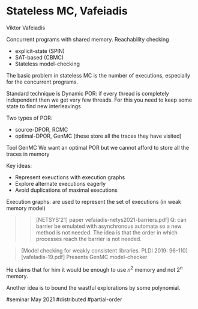 # Stateless MC, Vafeiadis

Viktor Vafeiadis

Concurrent programs with shared memory.
Reachability checking

- explicit-state (SPIN)
- SAT-based (CBMC)
- Stateless model-checking

The basic problem in stateless MC is the number of executions, especially for the
concurrent programs.

Standard technique is Dynamic POR: if every thread is completely independent
then we get very few threads.
For this you need to keep some state to find new interleavings

Two types of POR:

- source-DPOR, RCMC
- optimal-DPOR, GenMC (these store all the traces they have visited)

Tool GenMC
We want an optimal POR but we cannot afford to store all the traces in memory

Key ideas:

- Represent exeuctions with execution graphs
- Explore alternate executions eagerly
- Avoid duplications of maximal executions

Execution graphs: are used to represent the set of executions (in weak memory
model)

>> [NETSYS'21] paper
>> vefaiadis-netys2021-barriers.pdf]
>> Q: can barrier be emulated with asynchronous automata so a new method is not
>> needed. The idea is that the order in which processes reach the barrier is
>> not needed. 


> [Model checking for weakly consistent libraries. PLDI 2019: 96-110]
> [vafeladis-19.pdf]
Presents GenMC model-checker

He claims that for him it would be enough to use $n^2$ memory and not $2^n$
memory.

Another idea is to bound the wastful explorations by some polynomial.

#seminar May 2021
#distributed
#partial-order
